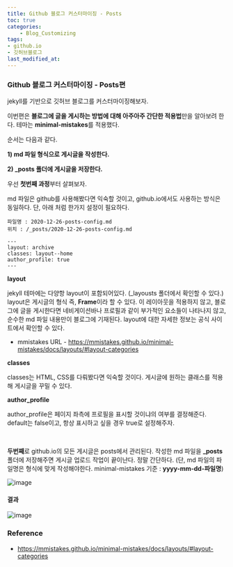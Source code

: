 ```yaml
---
title: Github 블로그 커스터마이징 - Posts
toc: true
categories:	
    - Blog_Customizing
tags:
- github.io
- 깃허브블로그
last_modified_at: 
---
```




### Github 블로그 커스터마이징 - Posts편

jekyll를 기반으로 깃허브 블로그를 커스터마이징해보자. 

이번편은 **블로그에 글을 게시하는 방법에 대해 아주아주 간단한 적용법**만을 알아보려 한다. 테마는 **minimal-mistakes**를 적용했다.



순서는 다음과 같다.

**1) md 파일 형식으로 게시글을 작성한다.**

**2) _posts 폴더에 게시글을 저장한다.**



우선 **첫번째 과정**부터 살펴보자.

md 파일은 github를 사용해봤다면 익숙할 것이고, github.io에서도 사용하는 방식은 동일하다. 단, 아래 처럼 한가지 설정이 필요하다.

```
파일명 : 2020-12-26-posts-config.md
위치 : /_posts/2020-12-26-posts-config.md
```

```
---
layout: archive
classes: layout--home
author_profile: true
---
```



**layout**

jekyll 테마에는 다양항 layout이 포함되어있다. (_layousts 폴더에서 확인할 수 있다.) layout은 게시글의 형식 즉, **Frame**이라 할 수 있다. 이 레이아웃을 적용하지 않고, 블로그에 글을 게시한다면 네비게이션바나 프로필과 같이 부가적인 요소들이 나타나지 않고, 순수한 md 파일 내용만이 블로그에 기재된다. layout에 대한 자세한 정보는 공식 사이트에서 확인할 수 있다. 

- mmistakes URL - https://mmistakes.github.io/minimal-mistakes/docs/layouts/#layout-categories



**classes**

classes는 HTML, CSS를 다뤄봤다면 익숙할 것이다. 게시글에 원하는 클래스를 적용해 게시글을 꾸밀 수 있다. 



**author_profile**

author_profile은 페이지 좌측에 프로필을 표시할 것이냐의 여부를 결정해준다. default는 false이고, 항상 표시하고 싶을 경우 true로 설정해주자.    

 <br/>

**두번째**로 github.io의 모든 게시글은 posts에서 관리된다. 작성한 md 파일을 **_posts** 폴더에 저장해주면 게시글 업로드 작업이 끝이난다. 정말 간단하다. (단, md 파일의 파일명은 형식에 맞게 작성해야한다. minimal-mistakes 기준 : **yyyy-mm-dd-파일명**)

![image](https://user-images.githubusercontent.com/49560745/103145849-07f9d200-4784-11eb-9fbf-2c1a8b7eb71a.png)  

  

#### 결과

![image](https://user-images.githubusercontent.com/49560745/103145763-f06e1980-4782-11eb-97e2-e69024b864d4.png)

### Reference

- https://mmistakes.github.io/minimal-mistakes/docs/layouts/#layout-categories


